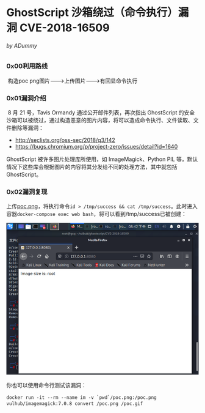 # GhostScript 沙箱绕过（命令执行）漏洞 CVE-2018-16509

###### by ADummy

### 0x00利用路线

​			构造poc png图片--->上传图片--->有回显命令执行

### 0x01漏洞介绍

​			8 月 21 号，Tavis Ormandy 通过公开邮件列表，再次指出 GhostScript 的安全沙箱可以被绕过，通过构造恶意的图片内容，将可以造成命令执行、文件读取、文件删除等漏洞：

- http://seclists.org/oss-sec/2018/q3/142
- https://bugs.chromium.org/p/project-zero/issues/detail?id=1640

GhostScript 被许多图片处理库所使用，如 ImageMagick、Python PIL 等，默认情况下这些库会根据图片的内容将其分发给不同的处理方法，其中就包括 GhostScript。

### 0x02漏洞复现

上传[poc.png](https://github.com/vulhub/vulhub/blob/master/ghostscript/CVE-2018-16509/poc.png)，将执行命令`id > /tmp/success && cat /tmp/success`。此时进入容器`docker-compose exec web bash`，将可以看到/tmp/success已被创建：

![GhostScript_沙箱绕过_RCE1_1](https://github.com/ADummmy/vulhub_Writeup/blob/main/src/GhostScript_沙箱绕过_RCE1_1.jpg)



你也可以使用命令行测试该漏洞：

```
docker run -it --rm --name im -v `pwd`/poc.png:/poc.png vulhub/imagemagick:7.0.8 convert /poc.png /poc.gif
```

